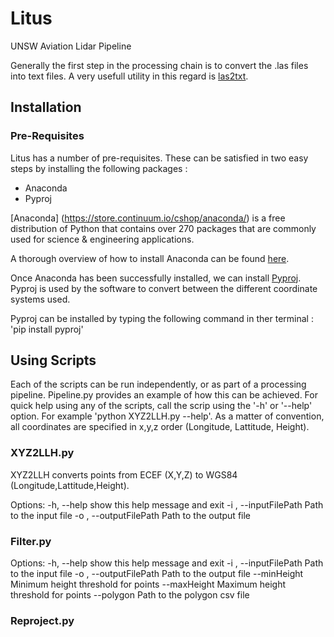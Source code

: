 # Litus
UNSW Aviation Lidar Pipeline

Generally  the first step in the processing chain is to convert the .las files into text files.
A very usefull utility in this regard is [las2txt](http://www.liblas.org/utilities/las2txt.html). 

## Installation

### Pre-Requisites
Litus has a number of pre-requisites. These can be satisfied in two easy steps by installing the following packages : 
* Anaconda
* Pyproj

[Anaconda] (https://store.continuum.io/cshop/anaconda/) is a free distribution of Python that contains over 270 packages that are commonly used for science & engineering applications. 

A thorough overview of how to install Anaconda can be found [here](https://store.continuum.io/static/img/Anaconda-Quickstart.pdf).

Once Anaconda has been successfully installed, we can install [Pyproj](https://pypi.python.org/pypi/pyproj). Pyproj is used by the software to convert between the different coordinate systems used.

Pyproj can be installed by typing the following command in ther terminal : 'pip install pyproj'

## Using Scripts
Each of the scripts can be run independently, or as part of a processing pipeline. Pipeline.py provides an example of how this can be achieved. For quick help using any of the scripts, call the scrip using the '-h' or '--help' option.
For example 'python XYZ2LLH.py --help'. As a matter of convention, all coordinates are specified in x,y,z order (Longitude, Lattitude, Height). 

### XYZ2LLH.py
XYZ2LLH converts points from ECEF (X,Y,Z) to WGS84 (Longitude,Lattitude,Height).

Options:
  -h, --help            show this help message and exit
  -i , --inputFilePath  Path to the input file
  -o , --outputFilePath Path to the output file

### Filter.py

Options:
  -h, --help            show this help message and exit
  -i , --inputFilePath  Path to the input file
  -o , --outputFilePath Path to the output file
  --minHeight           Minimum height threshold for points
  --maxHeight           Maximum height threshold for points
  --polygon             Path to the polygon csv file  
  
### Reproject.py
